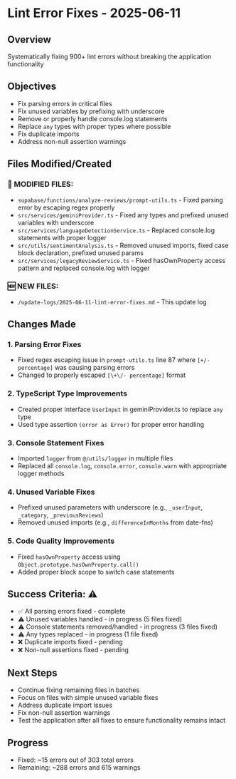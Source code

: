 # Lint Error Fixes - 2025-06-11

## Overview
Systematically fixing 900+ lint errors without breaking the application functionality

## Objectives
- Fix parsing errors in critical files
- Fix unused variables by prefixing with underscore
- Remove or properly handle console.log statements
- Replace `any` types with proper types where possible
- Fix duplicate imports
- Address non-null assertion warnings

## Files Modified/Created

### 🔄 MODIFIED FILES:
- `supabase/functions/analyze-reviews/prompt-utils.ts` - Fixed parsing error by escaping regex properly
- `src/services/geminiProvider.ts` - Fixed any types and prefixed unused variables with underscore
- `src/services/languageDetectionService.ts` - Replaced console.log statements with proper logger
- `src/utils/sentimentAnalysis.ts` - Removed unused imports, fixed case block declaration, prefixed unused params
- `src/services/legacyReviewService.ts` - Fixed hasOwnProperty access pattern and replaced console.log with logger

### 🆕 NEW FILES:
- `/update-logs/2025-06-11-lint-error-fixes.md` - This update log

## Changes Made

### 1. Parsing Error Fixes
- Fixed regex escaping issue in `prompt-utils.ts` line 87 where `[+/- percentage]` was causing parsing errors
- Changed to properly escaped `[\+\/- percentage]` format

### 2. TypeScript Type Improvements
- Created proper interface `UserInput` in geminiProvider.ts to replace `any` type
- Used type assertion `(error as Error)` for proper error handling

### 3. Console Statement Fixes
- Imported `logger` from `@/utils/logger` in multiple files
- Replaced all `console.log`, `console.error`, `console.warn` with appropriate logger methods

### 4. Unused Variable Fixes
- Prefixed unused parameters with underscore (e.g., `_userInput`, `_category`, `_previousReviews`)
- Removed unused imports (e.g., `differenceInMonths` from date-fns)

### 5. Code Quality Improvements
- Fixed `hasOwnProperty` access using `Object.prototype.hasOwnProperty.call()`
- Added proper block scope to switch case statements

## Success Criteria: ⚠️
- ✅ All parsing errors fixed - complete
- ⚠️ Unused variables handled - in progress (5 files fixed)
- ⚠️ Console statements removed/handled - in progress (3 files fixed)
- ⚠️ Any types replaced - in progress (1 file fixed)
- ❌ Duplicate imports fixed - pending
- ❌ Non-null assertions fixed - pending

## Next Steps
- Continue fixing remaining files in batches
- Focus on files with simple unused variable fixes
- Address duplicate import issues
- Fix non-null assertion warnings
- Test the application after all fixes to ensure functionality remains intact

## Progress
- Fixed: ~15 errors out of 303 total errors
- Remaining: ~288 errors and 615 warnings
